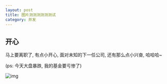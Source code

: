 ```yaml
---
layout: post
title: 图片测测测测测测试
category: 并发
---
```


## 开心

马上要离职了, 有点小开心, 面对未知的下一任公司, 还有那么点小兴奋, 哈哈哈~

(ps: 今天大盘暴跌, 我的基金要亏惨了)

![img](https://kiarma.github.io/assets/emoticons/1.gif)